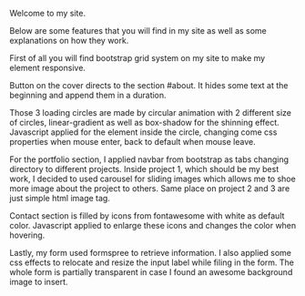Welcome to my site.

Below are some features that you will find in my site as well as some explanations on how they work.

First of all you will find bootstrap grid system on my site to make my element responsive.

Button on the cover directs to the section #about. It hides some text at the beginning and append them in a duration.

Those 3 loading circles are made by circular animation with 2 different size of circles, linear-gradient as well as box-shadow for the shinning effect.
Javascript applied for the element inside the circle, changing come css properties when mouse enter, back to default when mouse leave.

For the portfolio section, I applied navbar from bootstrap as tabs changing directory to different projects. Inside project 1, which should be my best work, I decided to used carousel for sliding images which allows me to shoe more image about the project to others. Same place on project 2 and 3 are just simple html image tag.

Contact section is filled by icons from fontawesome with white as default color. Javascript applied to enlarge these icons and changes the color when hovering.

Lastly, my form used formspree to retrieve information. I also applied some css effects to relocate and resize the input label while filing in the form. The whole form is partially transparent in case I found an awesome background image to insert.
